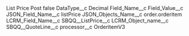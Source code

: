 <?xml version="1.0" encoding="UTF-8"?>
<CustomMetadata xmlns="http://soap.sforce.com/2006/04/metadata" xmlns:xsi="http://www.w3.org/2001/XMLSchema-instance" xmlns:xsd="http://www.w3.org/2001/XMLSchema">
    <label>List Price Post</label>
    <protected>false</protected>
    <values>
        <field>DataType__c</field>
        <value xsi:type="xsd:string">Decimal</value>
    </values>
    <values>
        <field>Field_Name__c</field>
        <value xsi:nil="true"/>
    </values>
    <values>
        <field>Field_Value__c</field>
        <value xsi:nil="true"/>
    </values>
    <values>
        <field>JSON_Field_Name__c</field>
        <value xsi:type="xsd:string">listPrice</value>
    </values>
    <values>
        <field>JSON_Objects_Name__c</field>
        <value xsi:type="xsd:string">order.orderitem</value>
    </values>
    <values>
        <field>LCRM_Field_Name__c</field>
        <value xsi:type="xsd:string">SBQQ__ListPrice__c</value>
    </values>
    <values>
        <field>LCRM_Object_name__c</field>
        <value xsi:type="xsd:string">SBQQ__QuoteLine__c</value>
    </values>
    <values>
        <field>processor__c</field>
        <value xsi:type="xsd:string">OrderitemV3</value>
    </values>
</CustomMetadata>
